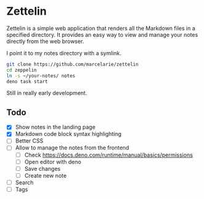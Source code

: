 # Zettelin

Zettelin is a simple web application that renders all the Markdown files in a
specified directory. It provides an easy way to view and manage your notes
directly from the web browser.

I point it to my notes directory with a symlink.

```bash
git clone https://github.com/marcelarie/zettelin
cd zeppelin
ln -s ~/your-notes/ notes
deno task start
```

Still in really early development.

## Todo

- [x] Show notes in the landing page
- [x] Markdown code block syntax highlighting
- [ ] Better CSS
- [ ] Allow to manage the notes from the frontend
  - [ ] Check https://docs.deno.com/runtime/manual/basics/permissions
  - [ ] Open editor with deno
  - [ ] Save changes
  - [ ] Create new note
- [ ] Search
- [ ] Tags
